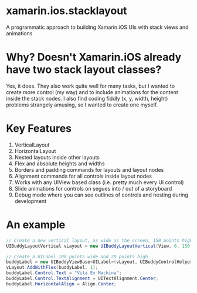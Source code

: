 # xamarin.ios.stacklayout
A programmatic approach to building Xamarin.iOS UIs with stack views and animations

# Why? Doesn't Xamarin.iOS already have two stack layout classes?
Yes, it does. They also work quite well for many tasks, but I wanted to create more control (my way) and to include animations for the content inside the stack nodes. I also find coding fiddly (x, y, width, height) problems strangely amusing, so I wanted to create one myself.

# Key Features
1. VerticalLayout 
2. HorizontalLayout
3. Nested layouts inside other layouts
4. Flex and absolute heights and widths
5. Borders and padding commands for layouts and layout nodes
6. Alignment commands for all controls inside layout nodes
7. Works with any UIView based class (i.e. pretty much every UI control)
8. Slide animations for controls on segues into / out of a storyboard
9. Debug mode where you can see outlines of controls and nesting during development 

# An example
```c#
// Create a new vertical layout, as wide as the screen, 150 points hight, with border indents
UIBuddyLayoutVertical vLayout = new UIBuddyLayoutVertical(View, 0, 150, 5, 5, 20, 0, 0);

// Create a UILabel 100 points wide and 20 points high
buddyLabel = new UIBuddyViewBase<UILabel>(vLayout, UIBuddyControlHelper.H1(new CGRect(0,0,100,20)));
vLayout.AddWithFlex(buddyLabel, 1);
buddyLabel.Control.Text = "Vita Ex Machina";
buddyLabel.Control.TextAlignment = UITextAlignment.Center;
buddyLabel.HorizontalAlign = Align.Center;
```
